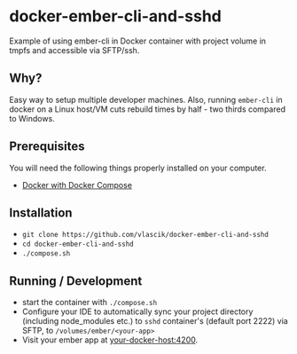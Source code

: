# docker-ember-cli-and-sshd

Example of using ember-cli in Docker container with project volume in tmpfs and accessible via SFTP/ssh.

## Why?

Easy way to setup multiple developer machines. Also, running `ember-cli` in docker on a Linux host/VM cuts rebuild times by half - two thirds compared to Windows.

## Prerequisites

You will need the following things properly installed on your computer.

* [Docker with Docker Compose](https://www.docker.com/)

## Installation

* `git clone https://github.com/vlascik/docker-ember-cli-and-sshd`
* `cd docker-ember-cli-and-sshd`
* `./compose.sh`

## Running / Development

* start the container with `./compose.sh`
* Configure your IDE to automatically sync your project directory (including node_modules etc.) to `sshd` container's (default port 2222) via SFTP, to `/volumes/ember/<your-app>`
* Visit your ember app at [your-docker-host:4200](http://your-docker-host:4200).
